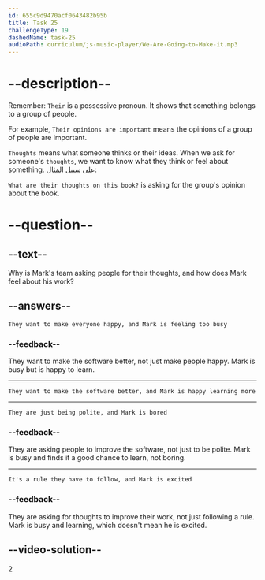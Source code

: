 ```yaml
---
id: 655c9d9470acf0643482b95b
title: Task 25
challengeType: 19
dashedName: task-25
audioPath: curriculum/js-music-player/We-Are-Going-to-Make-it.mp3
---
```


<!--
AUDIO REFERENCE: 
Mark: We're also asking some people to tell us what they think. It's a bit busy, but I'm learning a lot.
-->

# --description--

Remember: `Their` is a possessive pronoun. It shows that something belongs to a group of people.

For example, `Their opinions are important` means the opinions of a group of people are important.

`Thoughts` means what someone thinks or their ideas. When we ask for someone's `thoughts`, we want to know what they think or feel about something. على سبيل المثال:

`What are their thoughts on this book?` is asking for the group's opinion about the book.

# --question--

## --text--

Why is Mark's team asking people for their thoughts, and how does Mark feel about his work?

## --answers--

`They want to make everyone happy, and Mark is feeling too busy`

### --feedback--

They want to make the software better, not just make people happy. Mark is busy but is happy to learn.

---

`They want to make the software better, and Mark is happy learning more`

---

`They are just being polite, and Mark is bored`

### --feedback--

They are asking people to improve the software, not just to be polite. Mark is busy and finds it a good chance to learn, not boring.

---

`It's a rule they have to follow, and Mark is excited`

### --feedback--

They are asking for thoughts to improve their work, not just following a rule. Mark is busy and learning, which doesn't mean he is excited.

## --video-solution--

2

